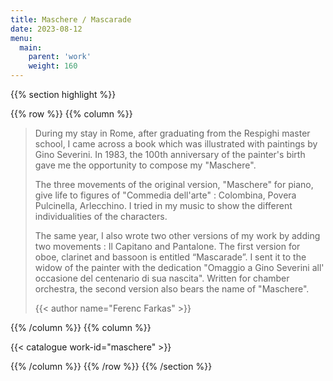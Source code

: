 ```yaml
---
title: Maschere / Mascarade
date: 2023-08-12
menu:
  main:
    parent: 'work'
    weight: 160
---
```


{{% section highlight %}}

{{% row %}}
{{% column %}}

> During my stay in Rome, after graduating from the Respighi master school, I came across a book which 
> was illustrated with paintings by Gino Severini. In 1983, the 100th anniversary of the painter's 
> birth gave me the opportunity to compose my "Maschere". 
>
> The three movements of the original version, "Maschere" for piano, give life to figures of "Commedia 
> dell'arte" : Colombina, Povera Pulcinella, Arlecchino. I tried in my music to show the different 
> individualities of the characters. 
> 
> The same year, I also wrote two other versions of my work by adding two movements : Il Capitano and 
> Pantalone. The first version for oboe, clarinet and bassoon is entitled “Mascarade”. I sent it to the 
> widow of the painter with the dedication "Omaggio a Gino Severini all' occasione del centenario di 
> sua nascita". Written for chamber orchestra, the second version also bears the name of "Maschere".
> 
> {{< author name="Ferenc Farkas" >}}
>

{{% /column %}}
{{% column %}}


{{< catalogue work-id="maschere" >}}

{{% /column %}}
{{% /row %}}
{{% /section %}}